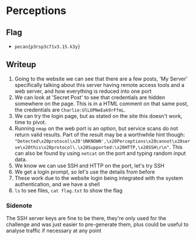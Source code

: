 # Perceptions

## Flag

- `pecan{p3rsp3c71v3.15.k3y}`

## Writeup

1. Going to the website we can see that there are a few posts, 'My Server' specifically talking about this server having remote access tools and a web server, and how everything is reduced into one port
2. We can look at 'Secret Post' to see that credentials are hidden somewhere on the page. This is in a HTML comment on that same post, the credentials are `Charlie:UlLOPNeEak9rFfmL`.
3. We can try the login page, but as stated on the site this doesn't work, time to pivot.
4. Running `nmap` on the web port is an option, but service scans do not return valid results. Part of the result may be a worthwhile hint though: `"Detected\x20protocol\x20'UNKNOWN',\x20Perceptions\x20cannot\x20serve\x20this\x20protocol\.\x20Supported:\x20HTTP,\x20SSH\r\n"`. This can also be found by using `netcat` on the port and typing random input data.
5. We know we can use SSH and HTTP on the port, let's try SSH
6. We get a login prompt, so let's use the details from before
7. These work due to the website login being integrated with the system authentication, and we have a shell
8. `ls` to see files, `cat flag.txt` to show the flag

### Sidenote

The SSH server keys are fine to be there, they're only used for the challenge and was just easier to pre-generate them, plus could be useful to analyse traffic if necessary at any point
